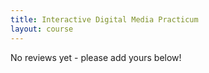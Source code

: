 ```yaml
---
title: Interactive Digital Media Practicum 
layout: course
---
```


No reviews yet - please add yours below!


